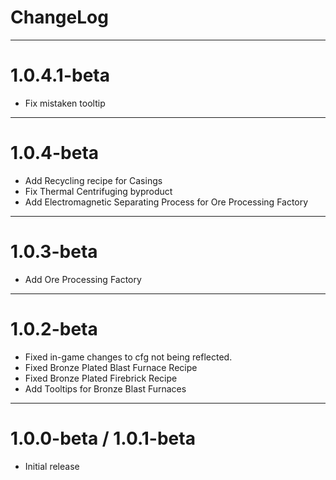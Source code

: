 # ChangeLog
* * *  
# 1.0.4.1-beta
- Fix mistaken tooltip

***
# 1.0.4-beta
- Add Recycling recipe for Casings  
- Fix Thermal Centrifuging byproduct  
- Add Electromagnetic Separating Process for Ore Processing Factory  

* * *
# 1.0.3-beta
- Add Ore Processing Factory

* * *
# 1.0.2-beta
- Fixed in-game changes to cfg not being reflected.
- Fixed Bronze Plated Blast Furnace Recipe
- Fixed Bronze Plated Firebrick Recipe
- Add Tooltips for Bronze Blast Furnaces

* * *
# 1.0.0-beta / 1.0.1-beta
- Initial release
